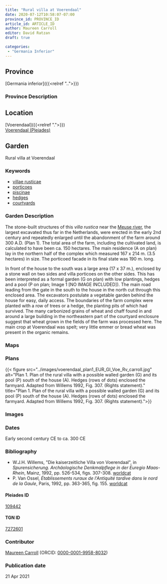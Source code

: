 ```yaml
---
title: "Rural villa at Voerendaal"
date: 2020-07-12T10:58:07-07:00
province_id: PROVINCE_ID
article_id: ARTICLE_ID
author: Maureen Carroll
editor: David Ratzan
draft: true

categories:
 - "Germania Inferior"
---
```


## Province

[Germania inferior]({{<relref "..">}})

### Province Description

## Location

[Voerendaal]({{<relref ".">}}) \
[Voerendaal (Pleiades)](https://pleiades.stoa.org/places/109442)  

<!--### Location Description-->

<!-- LEAVE THIS BLANK FOR NOW -->

<!--## Sublocation-->

<!--
[AREA WITHIN LOCATION, LIKE “PALATINE HILL”](GEOREFERENCE LINK)
A sublocation is any area larger than an individual garden, but located within a location. I would always try to include a link to a controlled vocabulary here if possible. This ID may well be different from the Garden ID, e.g., Pompeii versus a Garden in one of the houses which has its own Pleiades ID.
-->

<!--### Sublocation Description-->

<!-- DESCRIPTION -->

## Garden

Rural villa at Voerendaal

### Keywords

- [villae rusticae](http://vocab.getty.edu/page/aat/300005518)
- [porticoes](http://vocab.getty.edu/page/aat/300004145)
- [piscinae]( http://vocab.getty.edu/page/aat/300375619)
- [hedges](http://vocab.getty.edu/page/aat/300266413)
- [courtyards](http://vocab.getty.edu/page/aat/300004095)


### Garden Description

The stone-built structures of this *villa rustica* near the [Meuse river](https://pleiades.stoa.org/places/109180), the largest excavated thus far in the Netherlands, were erected in the early 2nd century and repeatedly enlarged until the abandonment of the farm around 300 A.D. (Plan 1). The total area of the farm, including the cultivated land, is calculated to have been ca. 150 hectares. The main residence (A on plan) lay in the northern half of the complex which measured 167 x 214 m. (3.5 hectares) in size. The porticoed facade in its final state was 190 m. long.  

In front of the house to the south was a large area (17 x 37 m.), enclosed by a stone wall on two sides and villa porticoes on the other sides. This has been interpreted as a formal garden (G on plan) with low plantings, hedges and a pool (P on plan; Image 1 [NO IMAGE INCLUDED]). The main road leading from the gate in the south to the house in the north cut through this enclosed area. The excavators postulate a vegetable garden behind the house for easy, daily access. The boundaries of the farm complex were planted with a row of trees or a hedge, the planting pits of which had survived. The many carbonized grains of wheat and chaff found in and around a large building in the northeastern part of the courtyard enclosure suggest that wheat grown in the fields of the farm was processed here. The main crop at Voerendaal was spelt; very little emmer or bread wheat was present in the organic remains.

### Maps

<!--
{{< figure src="IMG_URL" alt="ALT_TEXT" title="CAPTION" >}}
-->

### Plans

{{< figure src="../images/voerendaal_plan1_EUR_GI_Voe_Rv_carroll.jpg" alt="Plan 1. Plan of the rural villa with a possible walled garden (G) and its pool (P) south of the house (A). Hedges (rows of dots) enclosed the farmyard. Adapted from Willems 1992, Fig. 307. (Rights statement)." title="Plan 1. Plan of the rural villa with a possible walled garden (G) and its pool (P) south of the house (A). Hedges (rows of dots) enclosed the farmyard. Adapted from Willems 1992, Fig. 307. (Rights statement).">}}

### Images

<!--
Original text mentioned a figure 2, which I take to be an image of the garden; renamed Image 1 in garden description.
-->

### Dates

Early second century CE to ca. 300 CE

### Bibliography

- W.J.H. Willems, "Die kaiserzeitliche Villa von Voerendaal", in *Spurensicherung. Archäologische Denkmalpflege in der Euregio Maas-Rhein*, Mainz, 1992, pp. 526-534, figs. 307-308. [worldcat](http://www.worldcat.org/oclc/884633203)
- P. Van Ossel, *Établissements ruraux de l'Antiquité tardive dans le nord de la Gaule*, Paris, 1992, pp. 363-365, fig. 155. [worldcat](http://www.worldcat.org/oclc/445007864)

<!--#### Periodo ID-->

<!-- [PERIODO_ID](https://pleiades.stoa.org/places/PLEIADES_ID) -->

#### Pleiades ID

[109442](https://pleiades.stoa.org/places/109442)

#### TGN ID

[7272601](http://vocab.getty.edu/page/tgn/7272601)

### Contributor

[Maureen Carroll](link) (ORCID: [0000-0001-9958-8032](https://orcid.org/0000-0001-9958-8032))  

### Publication date


21 Apr 2021

<!--### Related articles-->

<!-- Links to other related articles. Leave blank for now -->